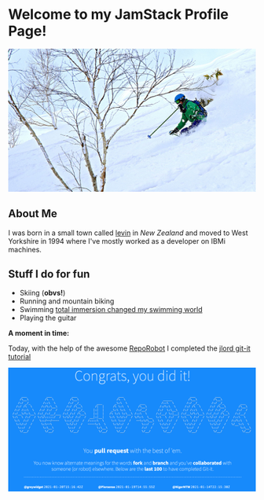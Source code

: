 # Welcome to my JamStack Profile Page!

![skiing in Niseko](./niseko.jpg)

## About Me

I was born in a small town called [levin](https://www.google.co.uk/maps/place/Levin,+New+Zealand/@-40.621871,173.0912261,7z/data=!4m5!3m4!1s0x6d40f3627c967d4d:0x500ef6143a2d9d0!8m2!3d-40.6218489!4d175.2866444) in *New Zealand* and moved to West Yorkshire in 1994 where I've mostly worked as a developer on IBMi machines.

## Stuff I do for fun
- Skiing (**obvs!**)
- Running and mountain biking
- Swimming [total immersion changed my swimming world](https://www.totalimmersion.co.uk/)
- Playing the guitar

**A moment in time:**

Today, with the help of the awesome [RepoRobot](https://github.com/jlord/reporobot) I completed the [jlord git-it tutorial](https://github.com/jlord/git-it-electron)

![A Patchwork GreyWidget](./patchwork.png)
